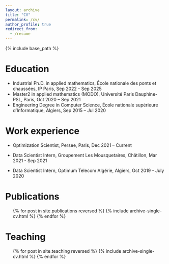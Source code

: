 ```yaml
---
layout: archive
title: "CV"
permalink: /cv/
author_profile: true
redirect_from:
  - /resume
---
```


{% include base_path %}

Education
======
* Industrial Ph.D. in applied mathematics, École nationale des ponts et chaussées, IP Paris, Sep 2022 - Sep 2025
* Master2 in applied mathematics (MODO), Université Paris Dauphine-PSL, Paris, Oct 2020 – Sep 2021
* Engineering Degree in Computer Science, École nationale supérieure d’Informatique, Algiers, Sep 2015 – Jul 2020

Work experience
======
* Optimization Scientist, Persee, Paris, Dec 2021 – Current

* Data Scientist Intern, Groupement Les Mousquetaires, Châtillon, Mar 2021 - Sep 2021

* Data Scientist Intern, Optimum Telecom Algérie, Algiers, Oct 2019 - July 2020


Publications
======
  <ul>{% for post in site.publications reversed %}
    {% include archive-single-cv.html %}
  {% endfor %}</ul>


Teaching
======
  <ul>{% for post in site.teaching reversed %}
    {% include archive-single-cv.html %}
  {% endfor %}</ul>
  
